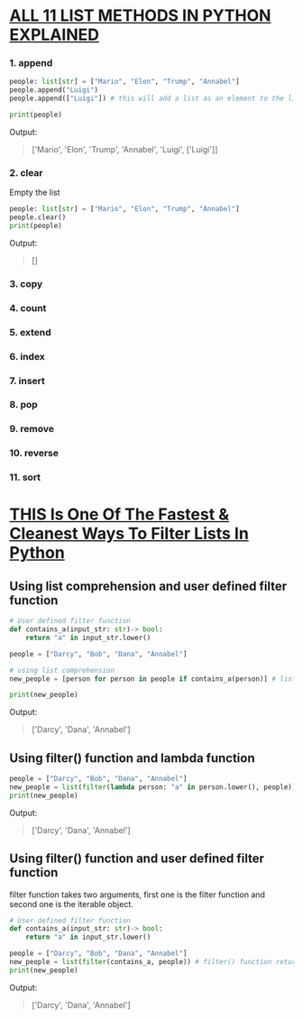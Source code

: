 # [ALL 11 LIST METHODS IN PYTHON EXPLAINED](https://www.youtube.com/watch?v=0yySumZTxJ0)

### 1. append

```py
people: list[str] = ["Mario", "Elon", "Trump", "Annabel"]
people.append("Luigi")
people.append(["Luigi"]) # this will add a list as an element to the list

print(people)
```
Output:
> ['Mario', 'Elon', 'Trump', 'Annabel', 'Luigi', ['Luigi']]

### 2. clear
Empty the list
```py
people: list[str] = ["Mario", "Elon", "Trump", "Annabel"]
people.clear()
print(people)
```

Output:
> []


### 3. copy

### 4. count

### 5. extend

### 6. index

### 7. insert

### 8. pop

### 9. remove

### 10. reverse

### 11. sort



# [THIS Is One Of The Fastest & Cleanest Ways To Filter Lists In Python](https://www.youtube.com/watch?v=fysLCGYToFM)

## Using list comprehension and user defined filter function
```py
# User defined filter function
def contains_a(input_str: str)-> bool:
    return "a" in input_str.lower()

people = ["Darcy", "Bob", "Dana", "Annabel"]

# using list comprehension
new_people = [person for person in people if contains_a(person)] # list comprehension returns a list, more readable

print(new_people)
```

Output:
>['Darcy', 'Dana', 'Annabel']

## Using filter() function and lambda function
```py
people = ["Darcy", "Bob", "Dana", "Annabel"]
new_people = list(filter(lambda person: "a" in person.lower(), people))
print(new_people)
```

Output:
>['Darcy', 'Dana', 'Annabel']

## Using filter() function and user defined filter function

filter function takes two arguments, first one is the filter function and second one is the iterable object.

```py
# User defined filter function
def contains_a(input_str: str)-> bool:
    return "a" in input_str.lower()

people = ["Darcy", "Bob", "Dana", "Annabel"]
new_people = list(filter(contains_a, people)) # filter() function returns an iterator, so we need to convert it to list
print(new_people)
```

Output:
>['Darcy', 'Dana', 'Annabel']
